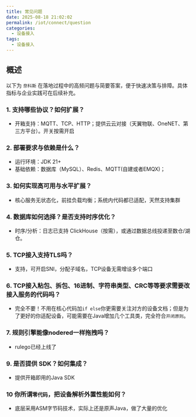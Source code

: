 ```yaml
---
title: 常见问题
date: 2025-08-18 21:02:02
permalink: /iot/connect/question
categories:
  - 设备接入
tags:
  - 设备接入
---
```


## 概述

以下为 `奈科斯` 在落地过程中的高频问题与简要答案，便于快速决策与排障。具体指标与企业实践可在后续补充。

### 1. 支持哪些协议？如何扩展？

- 开箱支持：MQTT、TCP、HTTP；提供云云对接（天翼物联、OneNET、第三方平台）。开关按需开启

### 2. 部署要求与依赖是什么？

- 运行环境：JDK 21+
- 基础依赖：数据库（MySQL）、Redis、MQTT(自建或者EMQX)；

### 3. 如何实现高可用与水平扩展？

- 核心服务无状态化，前挂负载均衡；系统内代码都已适配，天然支持集群

### 4. 数据库如何选择？是否支持时序优化？

- 时序/分析：日志已支持 ClickHouse（按需），或通过数据总线投递至数仓/湖仓。

### 5. TCP接入支持TLS吗？

- 支持，可开启SNI，分配子域名，TCP设备无需增设多个端口

### 6. TCP接入粘包、拆包、16进制、字符串类型、CRC等等要求需要改接入服务的代码吗？

- 完全不要！不用在核心代码加`if else`你更需要关注对方的设备文档；但是为了更好的你适配设备，可能需要在Java增加几个工具类，完全符合`开闭原则`。

### 7. 规则引擎能像nodered一样拖拽吗？

- rulego已经上线了

### 9. 是否提供 SDK？如何集成？

- 提供开箱即用的Java SDK

### 10 你所谓`零代码`，把设备解析外置性能如何？

- 底层采用ASM字节码技术，实际上还是原声Java，做了大量的优化

